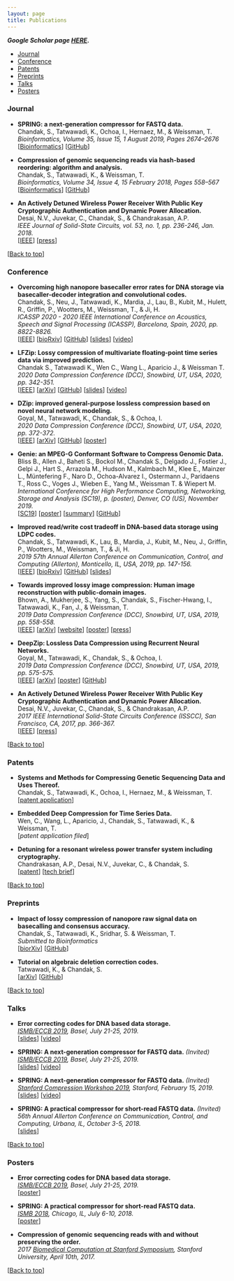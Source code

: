```yaml
---
layout: page
title: Publications
---
```

_**Google Scholar page [HERE](https://scholar.google.com/citations?hl=en&user=t1u0f5QAAAAJ).**_
- [Journal](#journal)
- [Conference](#conference)
- [Patents](#patents)
- [Preprints](#preprints)
- [Talks](#talks)
- [Posters](#posters)<a id="journal"></a>

### Journal
- **SPRING: a next-generation compressor for FASTQ data.**  
  Chandak, S., Tatwawadi, K., Ochoa, I., Hernaez, M., & Weissman, T.  
  _Bioinformatics, Volume 35, Issue 15, 1 August 2019, Pages 2674–2676_  
  [[Bioinformatics](https://academic.oup.com/bioinformatics/advance-article/doi/10.1093/bioinformatics/bty1015/5232998?guestAccessKey=266a1378-4684-4f04-bb99-6febdf9d1fb9)] [[GitHub](https://github.com/shubhamchandak94/Spring/)]

- **Compression of genomic sequencing reads via hash-based reordering: algorithm and analysis.**  
  Chandak, S., Tatwawadi, K., & Weissman, T.  
  _Bioinformatics, Volume 34, Issue 4, 15 February 2018, Pages 558–567_  
  [[Bioinformatics](https://academic.oup.com/bioinformatics/article/34/4/558/4386919?guestAccessKey=92f2ced6-72aa-4792-aef7-d42e2ea293ad)] [[GitHub](https://github.com/shubhamchandak94/HARC/)]

- **An Actively Detuned Wireless Power Receiver With Public Key Cryptographic Authentication and Dynamic Power Allocation.**  
  Desai, N.V., Juvekar, C., Chandak, S., & Chandrakasan, A.P.  
  _IEEE Journal of Solid-State Circuits, vol. 53, no. 1, pp. 236-246, Jan. 2018._  
  [[IEEE](https://ieeexplore.ieee.org/abstract/document/8027197)] [[press](http://news.mit.edu/2017/secure-wireless-chargers-0209)]

<a id="conference"></a>[[Back to top](#top_anchor_)]
### Conference
- **Overcoming high nanopore basecaller error rates for DNA storage via basecaller-decoder integration and convolutional codes.**  
  Chandak, S., Neu, J., Tatwawadi, K., Mardia, J., Lau, B., Kubit, M., Hulett, R., Griffin, P., Wootters, M., Weissman, T., & Ji, H.  
  _ICASSP 2020 - 2020 IEEE International Conference on Acoustics, Speech and Signal Processing (ICASSP), Barcelona, Spain, 2020, pp. 8822-8826._  
  [[IEEE](https://ieeexplore.ieee.org/document/9053441)] [[bioRxiv](https://www.biorxiv.org/content/10.1101/2019.12.20.871939v2)] [[GitHub](https://github.com/shubhamchandak94/nanopore_dna_storage)] [[slides](/slides/ICASSP2020_slides.pdf)] [[video](https://youtu.be/m-rtO6S_XGU)]

- **LFZip: Lossy compression of multivariate floating-point time series data via improved prediction.**  
  Chandak S., Tatwawadi K., Wen C., Wang L., Aparicio J., & Weissman T.  
  _2020 Data Compression Conference (DCC), Snowbird, UT, USA, 2020, pp. 342-351._  
  [[IEEE](https://ieeexplore.ieee.org/document/9105816)] [[arXiv](https://arxiv.org/abs/1911.00208)] [[GitHub](https://github.com/shubhamchandak94/LFZip)] [[slides](/slides/LFZip_DCC2020_slides.pdf)] [[video](https://youtu.be/Z-W-6FoTIv4)]

- **DZip: improved general-purpose lossless compression based on novel neural network modeling.**  
  Goyal, M., Tatwawadi, K., Chandak, S., & Ochoa, I.   
  _2020 Data Compression Conference (DCC), Snowbird, UT, USA, 2020, pp. 372-372._  
  [[IEEE](https://ieeexplore.ieee.org/document/9105846)] [[arXiv](https://arxiv.org/abs/1911.03572)] [[GitHub](https://github.com/mohit1997/DZip)] [[poster](/slides/DZip_DCC_Poster_2020.pdf)]

- **Genie: an MPEG-G Conformant Software to Compress Genomic Data.**  
  Bliss B., Allen J., Baheti S., Bockol M., Chandak S.,
  Delgado J., Fostier J., Gelpi J., Hart S., Arrazola M., Hudson M.,
  Kalmbach M., Klee E., Mainzer L., Müntefering F.,
  Naro D., Ochoa-Alvarez I., Ostermann J., Paridaens T., Ross C.,
  Voges J., Wieben E., Yang M., Weissman T. & Wiepert M.  
  _International Conference for High Performance Computing, Networking, Storage and Analysis (SC19), p. (poster), Denver, CO (US), November 2019._  
  [[SC19](https://sc19.supercomputing.org/proceedings/tech_poster/tech_poster_pages/rpost161.html)] [[poster](https://sc19.supercomputing.org/proceedings/tech_poster/poster_files/rpost161s2-file2.pdf)] [[summary](https://sc19.supercomputing.org/proceedings/tech_poster/poster_files/rpost161s2-file3.pdf)] [[GitHub](https://github.com/mitogen/genie)]

- **Improved read/write cost tradeoff in DNA-based data storage using LDPC codes.**  
  Chandak, S., Tatwawadi, K., Lau, B., Mardia, J., Kubit, M., Neu, J., Griffin, P., Wootters, M., Weissman, T., & Ji, H.  
  _2019 57th Annual Allerton Conference on Communication, Control, and Computing (Allerton), Monticello, IL, USA, 2019, pp. 147-156._  
  [[IEEE](https://ieeexplore.ieee.org/document/8919890)] [[bioRxiv](https://www.biorxiv.org/content/10.1101/770032v2)] [[GitHub](https://github.com/shubhamchandak94/LDPC_dna_storage)] [[slides](/slides/allerton_slides_ldpc.pdf)]

- **Towards improved lossy image compression: Human image reconstruction with public-domain images.**  
  Bhown, A., Mukherjee, S., Yang, S., Chandak, S., Fischer-Hwang, I., Tatwawadi, K., Fan, J., & Weissman, T.  
  _2019 Data Compression Conference (DCC), Snowbird, UT, USA, 2019, pp. 558-558._  
  [[IEEE](https://ieeexplore.ieee.org/abstract/document/8712697)] [[arXiv](https://arxiv.org/abs/1810.11137)] [[website](https://compression.stanford.edu/human-compression)] [[poster](/slides/haac_poster.pdf)] [[press](https://news.stanford.edu/2019/03/25/humans-compress-images-better-algorithms/)]

- **DeepZip: Lossless Data Compression using Recurrent Neural Networks.**  
  Goyal, M., Tatwawadi, K., Chandak, S., & Ochoa, I.  
  _2019 Data Compression Conference (DCC), Snowbird, UT, USA, 2019, pp. 575-575._  
  [[IEEE](https://ieeexplore.ieee.org/abstract/document/8712659)] [[arXiv](https://arxiv.org/abs/1811.08162)] [[poster](/slides/DeepZip_poster.pdf)] [[GitHub](https://github.com/mohit1997/DeepZip)]

- **An Actively Detuned Wireless Power Receiver With Public Key Cryptographic Authentication and Dynamic Power Allocation.**  
  Desai, N.V., Juvekar, C., Chandak, S., & Chandrakasan, A.P.  
  _2017 IEEE International Solid-State Circuits Conference (ISSCC), San Francisco, CA, 2017, pp. 366-367._  
  [[IEEE](https://ieeexplore.ieee.org/abstract/document/7870413)] [[press](http://news.mit.edu/2017/secure-wireless-chargers-0209)]

<a id="patents"></a>[[Back to top](#top_anchor_)]
### Patents
- **Systems and Methods for Compressing Genetic Sequencing Data and Uses
Thereof.**  
  Chandak, S., Tatwawadi, K., Ochoa, I., Hernaez, M., & Weissman, T.  
  [[patent application](https://patents.google.com/patent/US20200058379A1/en)]

- **Embedded Deep Compression for Time Series Data.**  
  Wen, C., Wang, L., Aparicio, J., Chandak, S., Tatwawadi, K., & Weissman, T.  
  [_patent application filed_]

- **Detuning for a resonant wireless power transfer system including cryptography.**  
  Chandrakasan, A.P., Desai, N.V., Juvekar, C., & Chandak, S.  
  [[patent](https://patents.google.com/patent/US20190245385A1/en)] [[tech brief](http://tlo.mit.edu/technologies/cryptography-system-wireless-charging-modules)]

<a id="preprints"></a>[[Back to top](#top_anchor_)]
### Preprints
- **Impact of lossy compression of nanopore raw signal data on basecalling and consensus accuracy.**  
  Chandak, S., Tatwawadi, K., Sridhar, S. & Weissman, T.  
  _Submitted to Bioinformatics_    
  [[biorXiv](https://www.biorxiv.org/content/10.1101/2020.04.19.049262v3)] [[GitHub](https://github.com/shubhamchandak94/lossy_compression_evaluation)]

- **Tutorial on algebraic deletion correction codes.**  
  Tatwawadi, K., & Chandak, S.  
  [[arXiv](https://arxiv.org/abs/1906.07887)] [[GitHub](https://github.com/shubhamchandak94/VT_codes)]

<a id="talks"></a>[[Back to top](#top_anchor_)]

### Talks
- **Error correcting codes for DNA based data storage.**  
  _[ISMB/ECCB 2019](https://www.iscb.org/ismbeccb2019), Basel, July 21-25, 2019._  
  [[slides](/slides/ismb_slides_dna_storage.pdf)] [[video](https://www.youtube.com/watch?v=7ki2QcSg59c)]

- **SPRING: A next-generation compressor for FASTQ data.** _(Invited)_   
  _[ISMB/ECCB 2019](https://www.iscb.org/ismbeccb2019), Basel, July 21-25, 2019._  
  [[slides](/slides/ismb_slides_spring.pdf)] [[video](https://www.youtube.com/watch?v=OCngQbmyKow)]

- **SPRING: A next-generation compressor for FASTQ data.** _(Invited)_  
  _[Stanford Compression Workshop 2019](https://compression.stanford.edu/2019-stanford-compression-workshop), Stanford, February 15, 2019._  
  [[slides](/slides/scw2019_spring.pdf)] [[video](https://www.youtube.com/watch?v=b_9HJ5zrmUg)]

- **SPRING: A practical compressor for short-read FASTQ data.** _(Invited)_  
  _56th Annual Allerton Conference on Communication, Control, and Computing, Urbana, IL, October 3-5, 2018._  
  [[slides](/slides/allerton_slides_spring.pdf)]

<a id="posters"></a>[[Back to top](#top_anchor_)]

### Posters
- **Error correcting codes for DNA based data storage.**  
  _[ISMB/ECCB 2019](https://www.iscb.org/ismbeccb2019), Basel, July 21-25, 2019._  
  [[poster](/slides/ismb_poster_2019.pdf)]

- **SPRING: A practical compressor for short-read FASTQ data.**  
  _[ISMB 2018](https://www.iscb.org/ismb2018), Chicago, IL, July 6-10, 2018._  
  [[poster](/slides/ismb_2018_poster.pdf)]

- **Compression of genomic sequencing reads with and without preserving the order.**  
  _2017 [Biomedical Computation at Stanford Symposium](http://bcats.stanford.edu/html/home.html), Stanford University, April 10th, 2017._  

[[Back to top](#top_anchor_)]
